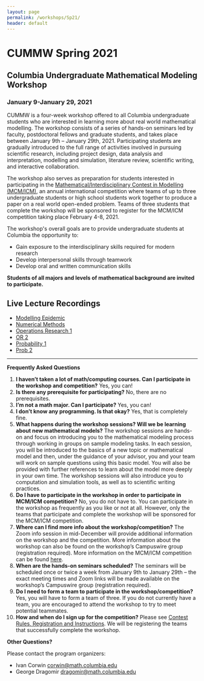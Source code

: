 ```yaml
---
layout: page
permalink: /workshops/Sp21/
header: default
---
```


# CUMMW Spring 2021

## Columbia Undergraduate Mathematical Modeling Workshop
### January 9-January 29, 2021

CUMMW is a four-week workshop offered to all Columbia undergraduate students who are interested in learning more about real world mathematical modelling. The workshop consists of a series of hands-on seminars led by faculty, postdoctoral fellows and graduate students, and takes place between January 9th – January 29th, 2021. Participating students are gradually introduced to the full range of activities involved in pursuing scientific research, including project design, data analysis and interpretation, modelling and simulation, literature review, scientific writing, and interactive collaboration.

The workshop also serves as preparation for students interested in participating in the [Mathematical/Interdisciplinary Contest in Modelling (MCM/ICM)](https://www.comap.com/undergraduate/contests/index.html), an annual international competition where teams of up to three undergraduate students or high school students work together to produce a paper on a real world open-ended problem. Teams of three students that complete the workshop will be sponsored to register for the MCM/ICM competition taking place February 4-8, 2021.

The workshop's overall goals are to provide undergraduate students at Columbia the opportunity to:

- Gain exposure to the interdisciplinary skills required for modern research
- Develop interpersonal skills through teamwork
- Develop oral and written communication skills

**Students of all majors and levels of mathematical background are invited to participate.**

## Live Lecture Recordings
* [Modelling Epidemic](https://drive.google.com/file/d/10joow9nCwXMErZ8lgoonl8tVj_weO-dr/view?usp=sharing)
* [Numerical Methods](https://drive.google.com/file/d/1i-nePHZkhacVoYuiIu6qG0eXYoDlC32m/view?usp=sharing)
* [Operations Research 1](https://drive.google.com/file/d/1Vfv39lCu1DWz7qWvbXLJoz3KRx4tMyco/view?usp=sharing)
* [OR 2](https://drive.google.com/file/d/1St7iDSjoclK48A-7kY9R9Yjp5cfwtWNm/view?usp=sharing)
* [Probability 1](https://drive.google.com/file/d/1Vlr1uWMUi_yUkERPsX_lQpm94tIfq645/view?usp=sharing)
* [Prob 2](https://drive.google.com/file/d/1apQkOHuQcO4bVNy7DF1TZfhPo9npOBGN/view?usp=sharing)

____

**Frequently Asked Questions**

1. **I haven’t taken a lot of math/computing courses. Can I participate in the workshop and competition?**
Yes, you can! 
2. **Is there any prerequisite for participating?**
No, there are no prerequisites. 
3. **I’m not a math major. Can I participate?**
Yes, you can! 
4. **I don’t know any programming. Is that okay?**
Yes, that is completely fine. 
5. **What happens during the workshop sessions? Will we be learning about new mathematical models?**
The workshop sessions are hands-on and focus on introducing you to the mathematical modeling process through working in groups on sample modeling tasks. In each session, you will be introduced to the basics of a new topic or mathematical model and then, under the guidance of your advisor, you and your team will work on sample questions using this basic model. You will also be provided with further references to learn about the model more deeply in your own time. The workshop sessions will also introduce you to computation and simulation tools, as well as to scientific writing practices.
6. **Do I have to participate in the workshop in order to participate in MCM/ICM competition?**
No, you do not have to. You can participate in the workshop as frequently as you like or not at all. However, only the teams that participate and complete the workshop will be sponsored for the MCM/ICM competition.
7. **Where can I find more info about the workshop/competition?**
The Zoom info session in mid-December will provide additional information on the workshop and the competition. More information about the workshop can also be found on the workshop’s Campuswire group (registration required). More information on the MCM/ICM competition can be found [here](https://www.comap.com/undergraduate/contests/mcm/instructions.php).
8. **When are the hands-on seminars scheduled?**
The seminars will be scheduled once or twice a week from January 9th to January 29th – the exact meeting times and Zoom links will be made available on the workshop’s Campuswire group (registration required).
9. **Do I need to form a team to participate in the workshop/competition?**
Yes, you will have to form a team of three. If you do not currently have a team, you are encouraged to attend the workshop to try to meet potential teammates. 
10. **How and when do I sign up for the competition?**
Please see [Contest Rules, Registration and Instructions](https://www.comap.com/undergraduate/contests/mcm/instructions.php). We will be registering the teams that successfully complete the workshop.

**Other Questions?**

Please contact the program organizers:

- Ivan Corwin [corwin@math.columbia.edu](corwin@math.columbia.edu)
- George Dragomir [dragomir@math.columbia.edu](dragomir@math.columbia.edu)


